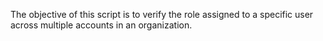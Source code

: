 The objective of this script is to verify the role assigned to a specific user across multiple accounts in an organization.